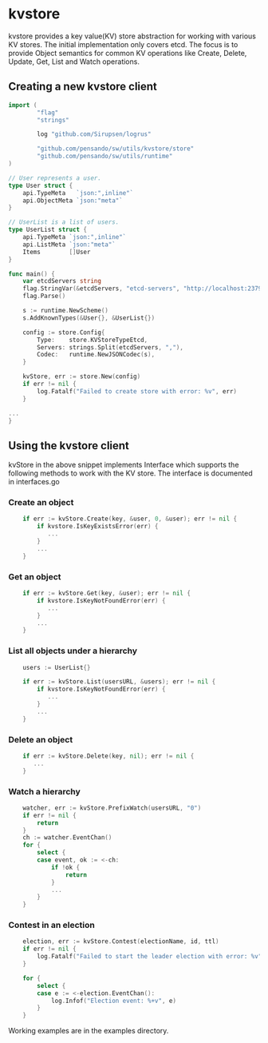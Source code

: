 # kvstore

kvstore provides a key value(KV) store abstraction for working with various KV stores. The initial implementation only covers etcd. The focus is to provide Object semantics for common KV operations like Create, Delete, Update, Get, List and Watch operations.


## Creating a new kvstore client
```go
import (
        "flag"
        "strings"

        log "github.com/Sirupsen/logrus"

        "github.com/pensando/sw/utils/kvstore/store"
        "github.com/pensando/sw/utils/runtime"
)

// User represents a user.
type User struct {
	api.TypeMeta   `json:",inline"`
	api.ObjectMeta `json:"meta"`
}

// UserList is a list of users.
type UserList struct {
	api.TypeMeta `json:",inline"`
	api.ListMeta `json:"meta"`
	Items        []User
}

func main() {
	var etcdServers string
	flag.StringVar(&etcdServers, "etcd-servers", "http://localhost:2379", "comma seperated URLs for etcd servers")
	flag.Parse()

	s := runtime.NewScheme()
	s.AddKnownTypes(&User{}, &UserList{})

	config := store.Config{
		Type:    store.KVStoreTypeEtcd,
		Servers: strings.Split(etcdServers, ","),
		Codec:   runtime.NewJSONCodec(s),
	}

	kvStore, err := store.New(config)
	if err != nil {
		log.Fatalf("Failed to create store with error: %v", err)
	}

...
}
```

## Using the kvstore client
kvStore in the above snippet implements Interface which supports the following methods to work with the KV store. The interface is documented in interfaces.go

### Create an object
```go
	if err := kvStore.Create(key, &user, 0, &user); err != nil {
		if kvstore.IsKeyExistsError(err) {
		   ...
		}
		...
	}
```

### Get an object
```go
	if err := kvStore.Get(key, &user); err != nil {
		if kvstore.IsKeyNotFoundError(err) {
		   ...
		}
		...
	}
```

### List all objects under a hierarchy
```go
	users := UserList{}

	if err := kvStore.List(usersURL, &users); err != nil {
		if kvstore.IsKeyNotFoundError(err) {
		   ...
		}
		...
	}
```

### Delete an object
```go
	if err := kvStore.Delete(key, nil); err != nil {
	   ...
	}
```

### Watch a hierarchy
```go
	watcher, err := kvStore.PrefixWatch(usersURL, "0")
	if err != nil {
		return
	}
	ch := watcher.EventChan()
	for {
		select {
		case event, ok := <-ch:
			if !ok {
				return
			}
			...
		}
	}
```

### Contest in an election
```go
	election, err := kvStore.Contest(electionName, id, ttl)
	if err != nil {
		log.Fatalf("Failed to start the leader election with error: %v", err)
	}

	for {
		select {
		case e := <-election.EventChan():
			log.Infof("Election event: %+v", e)
		}
	}
```

Working examples are in the examples directory.
